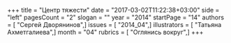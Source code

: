 +++
title = "Центр тяжести"
date = "2017-03-02T11:22:38+03:00"
side = "left"
pagesCount = "2"
slogan = ""
year = "2014"
startPage = "14"
authors = [ "Сергей Дворянинов",]
issues = [ "2014_04",]
illustrators = [ "Татьяна Ахметгалиева",]
month = "04"
rubrics = [ "Оглянись вокруг",]
+++
